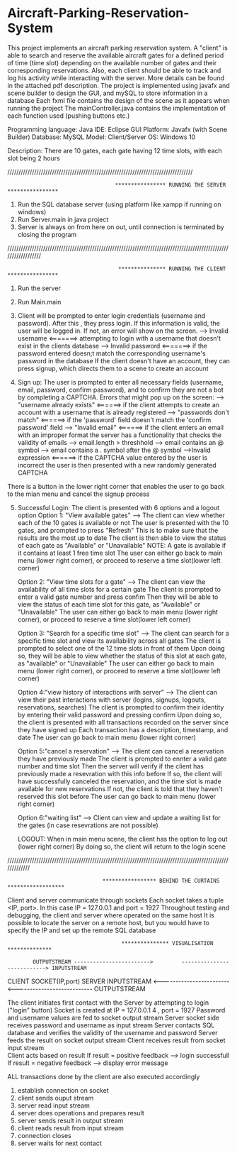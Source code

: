 # Aircraft-Parking-Reservation-System
This project implements an aircraft parking reservation system. A "client" is able to search and reserve the available aircraft gates for a defined period of time (time slot) depending on the available number of gates and their corresponding reservations. Also, each client should be able to track and log his activity while interacting with the server. More details can be found in the attached pdf description.
The project is implemented using javafx and scene builder to design the GUI, and mySQL to store information in a database
Each fxml file contains the design of the scene as it appears when running the project
The mainController.java contains the implementation of each function used (pushing buttons etc.)


Programming language: Java
IDE: Eclipse
GUI Platform: Javafx (with Scene Builder)
Database: MySQL
Model: Client/Server
OS: Windows 10


Description: There are 10 gates, each gate having 12 time slots, with each slot being 2 hours

///////////////////////////////////////////////////////////////////////////////////

                                      **************** RUNNING THE SERVER ****************

1. Run the SQL database server (using platform like xampp if running on windows)
2. Run Server.main in java project
3. Server is always on from here on out, until connection is terminated by closing the program

//////////////////////////////////////////////////////////////////////////////////////////////////////////////////

                                       *************** RUNNING THE CLIENT ****************


1. Run the server
2. Run Main.main
3. Client will be prompted to enter login credentials (username and password). After this , they press login.
	If this information is valid, the user will be logged in.
	If not, an error will show on the screen.
		--> Invalid username    <=======> attempting to login with a username that doesn't exist in the clients database
		--> Invalid password    <=======> if the password entered doesn;t match the corresponding username's password in the database 
	If the client doesn't have an account, they can press signup, which directs them to a scene to create an account

4. Sign up: The user is prompted to enter all necessary fields (username, email, password, confirm password), and to confirm
   they are not a bot by completing a CAPTCHA.
   Errors that might pop up on the screen:
   --> "username already exists" <======> if the client attempts to create an account with a username that is already registered
   --> "passwords don't match"   <======> if the 'password' field doesn't match the 'confirm password' field
   --> "Invalid email"           <======> if the client enters an email with an improper format
					  the server has a functionality that checks the validity of emails
						--> email.length > threshhold
						--> email contains an @ symbol
						--> email contains a . symbol after the @ symbol
  -->Invalid expression          <======> if the CAPTCHA value entered by the user is incorrect
					  the user is then presented with a new randomly generated CAPTCHA

  There is a button in the lower right corner that enables the user to go back to the mian menu and cancel the signup process

5. Successful Login: The client is presented with 6 options and a logout option
	Option 1: "View available gates"
	--> The client can view whether each of the 10 gates is available or not
	    The user is presented with the 10 gates, and prompted to press "Refresh"
	    This is to make sure that the results are the most up to date
	    The client is then able to view the status of each gate as "Available" or "Unavailable"
	    NOTE: A gate is available if it contains at least 1 free time slot
	    The user can either go back to main menu (lower right corner), or proceed to reserve a time slot(lower left corner)
		
	Option 2: "View time slots for a gate"
	--> The client can view the availability of all time slots for a certain gate 
	    The client is prompted to enter a valid gate number and press confim
	    Then they will be able to view the status of each time slot for this gate, as "Available" or "Unavailable"
	    The user can either go back to main menu (lower right corner), or proceed to reserve a time slot(lower left corner)

	Option 3: "Search for a specific time slot"
	--> The client can search for a specific time slot and view its availability across all gates
	    The client is prompted to select one of the 12 time slots in front of them
	    Upon doing so, they will be able to view whether the status of this slot at each gate, as "available" or "Unavailable"
	    The user can either go back to main menu (lower right corner), or proceed to reserve a time slot(lower left corner)

	Option 4:"view history of interactions with server"
	--> The client can view their past interactions with server (logins, signups, logouts, reservations, searches)
	    The client is prompted to confirm their identity by entering their valid password and pressing confirm
	    Upon doing so, the client is presented with all transactions recorded on the server since they have signed up
	    Each transaction has a description, timestamp, and date
	     The user can go back to main menu (lower right corner)

	Option 5:"cancel a reservation"
	--> The client can cancel a reservation they have previously made
	    The client is prompted to ennter  a valid gate number and time slot
	    Then the server will verify if the client has previously made a resevration with this info before
    	    If so, the client will have successfully canceled the reservation, and the time slot is made available 
	    for new reservations
            If not, the client is told that they haven't reserved this slot before
	    The user can go back to main menu (lower right corner)

	Option 6:"waiting list"
	--> Client can view and update a waiting list for the gates (in case resevrations are not possible)


	LOGOUT: When in main menu scene, the client has the option to log out (lower right corner)
		By doing so, the client will return to the login scene


/////////////////////////////////////////////////////////////////////////////////////////////////////////////


                                  ***************** BEHIND THE CURTAINS ******************

Client and server communicate  through sockets
Each socket takes a tuple <IP, port>.
In this case IP = 127.0.0.1 and port = 1927
Throughout testing and debugging, the client and server where operated on the same host
It is possible to locate the server on a remote host, but you would have to specify the IP and set up the remote SQL database


                                        *************** VISUALISATION **************

            OUTPUTSTREAM ------------------------>         ---------------------------> INPUTSTREAM  
CLIENT                                           SOCKET(IP,port)                                        SERVER
	    INPUTSTREAM  <------------------------         <--------------------------- OUTPUTSTREAM


The client initiates first contact with the Server by attempting to login ("login" button)
Socket is created at IP = 127.0.0.1 4 , port = 1927
Password and username values are fed to socket output stream
Server socket side receives password and username as input stream 
Server contacts SQL database and verifies the validity of the username and password
Server feeds the result on socket output stream
Client receives result from socket input stream  
Client acts based on result
If result = positive feedback --> login successfull
If result = negative feedback --> display error message

ALL transactions done by the client are also executed accordingly
1. establish connection on socket
2. client sends ouput stream
3. server read input stream
4. server does operations and prepares result
5. server sends result in output stream
6. client reads result from input stream
7. connection closes
8. server waits for next contact


